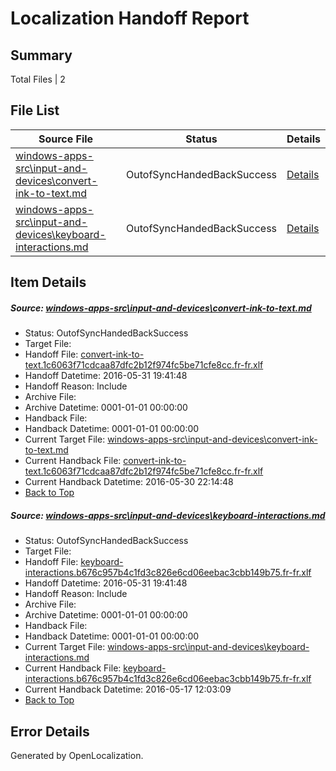 # <a name='report-top'></a> Localization Handoff Report

## Summary
 Total Files | 2

## File List
 Source File | Status | Details 
 ----------- | ------ | ------- 
 [windows-apps-src\input-and-devices\convert-ink-to-text.md](https://github.com/Microsoft/windows-apps/blob/1722fc00de000d07ed30cfb0ae12080708c30b76/windows-apps-src/input-and-devices/convert-ink-to-text.md) | OutofSyncHandedBackSuccess | [Details](#c2c43052a1a4a96d7c0a95578b7b3fa3a2fd8a742629)
 [windows-apps-src\input-and-devices\keyboard-interactions.md](https://github.com/Microsoft/windows-apps/blob/d65e1315e83fef5e53771adad0943c9cb59d9139/windows-apps-src/input-and-devices/keyboard-interactions.md) | OutofSyncHandedBackSuccess | [Details](#9de90236d94522f1b80309c3fec51ce59aee03192890)

## Item Details
##### <a name='c2c43052a1a4a96d7c0a95578b7b3fa3a2fd8a742629'></a> Source: [windows-apps-src\input-and-devices\convert-ink-to-text.md](https://github.com/Microsoft/windows-apps/blob/1722fc00de000d07ed30cfb0ae12080708c30b76/windows-apps-src/input-and-devices/convert-ink-to-text.md)
* Status: OutofSyncHandedBackSuccess
* Target File: 
* Handoff File: [convert-ink-to-text.1c6063f71cdcaa87dfc2b12f974fc5be71cfe8cc.fr-fr.xlf](https://github.com/Microsoft/WDG.handoff/blob/5b0689a208e82ae52f0bcb7fc49ec523be895aad/ol-handoff/Microsoft/windows-apps.fr-fr/master/convert-ink-to-text.1c6063f71cdcaa87dfc2b12f974fc5be71cfe8cc.fr-fr.xlf)
* Handoff Datetime: 2016-05-31 19:41:48
* Handoff Reason: Include
* Archive File: 
* Archive Datetime: 0001-01-01 00:00:00
* Handback File: 
* Handback Datetime: 0001-01-01 00:00:00
* Current Target File: [windows-apps-src\input-and-devices\convert-ink-to-text.md](https://github.com/Microsoft/windows-apps.fr-fr/blob/875b716cb5e23eb7ec6c41e62c5ce5ef41d95f59/windows-apps-src/input-and-devices/convert-ink-to-text.md)
* Current Handback File: [convert-ink-to-text.1c6063f71cdcaa87dfc2b12f974fc5be71cfe8cc.fr-fr.xlf](https://github.com/Microsoft/WDG.handback/blob/33259f56ead04ec0f630e35a4697f05d5a4f3909/ol-handback/Microsoft/windows-apps.fr-fr/master/input-and-devices/convert-ink-to-text.1c6063f71cdcaa87dfc2b12f974fc5be71cfe8cc.fr-fr.xlf)
* Current Handback Datetime: 2016-05-30 22:14:48
* [Back to Top](#report-top)

##### <a name='9de90236d94522f1b80309c3fec51ce59aee03192890'></a> Source: [windows-apps-src\input-and-devices\keyboard-interactions.md](https://github.com/Microsoft/windows-apps/blob/d65e1315e83fef5e53771adad0943c9cb59d9139/windows-apps-src/input-and-devices/keyboard-interactions.md)
* Status: OutofSyncHandedBackSuccess
* Target File: 
* Handoff File: [keyboard-interactions.b676c957b4c1fd3c826e6cd06eebac3cbb149b75.fr-fr.xlf](https://github.com/Microsoft/WDG.handoff/blob/5b0689a208e82ae52f0bcb7fc49ec523be895aad/ol-handoff/Microsoft/windows-apps.fr-fr/master/keyboard-interactions.b676c957b4c1fd3c826e6cd06eebac3cbb149b75.fr-fr.xlf)
* Handoff Datetime: 2016-05-31 19:41:48
* Handoff Reason: Include
* Archive File: 
* Archive Datetime: 0001-01-01 00:00:00
* Handback File: 
* Handback Datetime: 0001-01-01 00:00:00
* Current Target File: [windows-apps-src\input-and-devices\keyboard-interactions.md](https://github.com/Microsoft/windows-apps.fr-fr/blob/8a5270bfb44b027add8ec963320bc992ac447f9c/windows-apps-src/input-and-devices/keyboard-interactions.md)
* Current Handback File: [keyboard-interactions.b676c957b4c1fd3c826e6cd06eebac3cbb149b75.fr-fr.xlf](https://github.com/Microsoft/WDG.handback/blob/9cbe6f34f6bb8871d2eba5f6e800893f3bc6901b/ol-handback/Microsoft/windows-apps.fr-fr/master/keyboard-interactions.b676c957b4c1fd3c826e6cd06eebac3cbb149b75.fr-fr.xlf)
* Current Handback Datetime: 2016-05-17 12:03:09
* [Back to Top](#report-top)


## Error Details

Generated by OpenLocalization.
